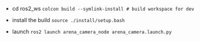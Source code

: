 
- cd ros2_ws
    `colcon build --symlink-install # build workspace for dev`

- install the build
    `source ./install/setup.bash`

- launch 
    `ros2 launch arena_camera_node arena_camera.launch.py`

